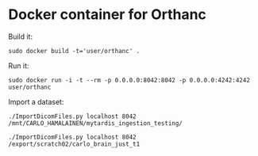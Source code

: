 # Docker container for Orthanc

Build it:

    sudo docker build -t='user/orthanc' .

Run it:

    sudo docker run -i -t --rm -p 0.0.0.0:8042:8042 -p 0.0.0.0:4242:4242 user/orthanc

Import a dataset:

    ./ImportDicomFiles.py localhost 8042 /mnt/CARLO_HAMALAINEN/mytardis_ingestion_testing/

    ./ImportDicomFiles.py localhost 8042 /export/scratch02/carlo_brain_just_t1
